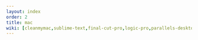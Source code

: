 ```yaml
---
layout: index
order: 2
title: mac
wiki: [cleanmymac,sublime-text,final-cut-pro,logic-pro,parallels-desktop16,motion,compressor,1password,goodnotes,permute,downie]
---
```


